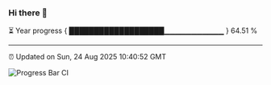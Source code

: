 ### Hi there 👋

⏳ Year progress { ███████████████████▁▁▁▁▁▁▁▁▁▁▁ } 64.51 %

---

⏰ Updated on Sun, 24 Aug 2025 10:40:52 GMT

![Progress Bar CI](https://github.com/IshwaranRudhara/GIT-ACTION/workflows/Progress%20Bar%20CI/badge.svg)
